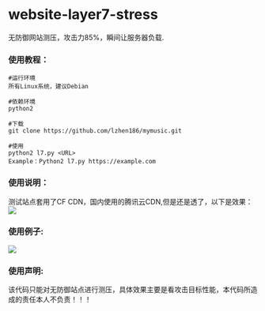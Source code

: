 # website-layer7-stress
无防御网站测压，攻击力85%，瞬间让服务器负载.

### 使用教程：

```shell
#运行环境
所有Linux系统，建议Debian

#依赖环境
python2

#下载
git clone https://github.com/lzhen186/mymusic.git

#使用
python2 l7.py <URL>
Example：Python2 l7.py https://example.com
```

### 使用说明： ###

测试站点套用了CF CDN，国内使用的腾讯云CDN,但是还是透了，以下是效果：![](C:\Users\Escher\Documents\GitHub\website-layer7-stress\images\2.png)



### 使用例子: ###

![](C:\Users\Escher\Documents\GitHub\website-layer7-stress\images\1.png)

### 使用声明: ###

该代码只能对无防御站点进行测压，具体效果主要是看攻击目标性能，本代码所造成的责任本人不负责！！！
